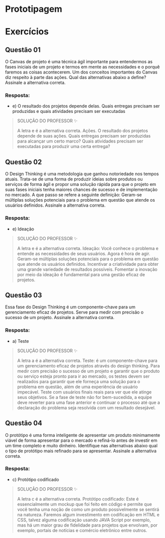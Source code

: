 # Prototipagem

# Exercícios


## Questão 01
O Canvas de projeto é uma técnica ágil importante para entendermos as fases iniciais de um projeto e termos em mente as necessidades e o porquê faremos as coisas acontecerem. Um dos conceitos importantes do Canvas diz respeito à parte das ações. Qual das alternativas abaixo a define? Assinale a alternativa correta.

### Resposta:
- e) O resultado dos projetos depende delas. Quais entregas precisam ser produzidas e quais atividades precisam ser executadas

> SOLUÇÃO DO PROFESSOR ✨
>
> A letra e é a alternativa correta. Ações. O resultado dos projetos depende de suas ações. Quais entregas precisam ser produzidas para alcançar um certo marco? Quais atividades precisam ser executadas para produzir uma certa entrega?


## Questão 02
O Design Thinking é uma metodologia que ganhou notoriedade nos tempos atuais. Trata-se de uma forma de produzir ideias sobre produtos ou serviços de forma ágil e propor uma solução rápida para que o projeto em suas fases iniciais tenha maiores chances de sucesso e de implementação no mercado. A que passo se refere a seguinte definição: Geram-se múltiplas soluções potenciais para o problema em questão que atende os usuários definidos. Assinale a alternativa correta.

### Resposta:
- e) Ideação

> SOLUÇÃO DO PROFESSOR ✨
>
> A letra e é a alternativa correta. Ideação: Você conhece o problema e entende as necessidades de seus usuários. Agora é hora de agir. Geram-se múltiplas soluções potenciais para o problema em questão que atende os usuários definidos. Incentivar a criatividade para obter uma grande variedade de resultados possíveis. Fomentar a inovação por meio da ideação é fundamental para uma gestão eficaz de projetos.


## Questão 03
Essa fase do Design Thinking é um componente-chave para um gerenciamento eficaz de projetos. Serve para medir com precisão o sucesso de um projeto. Assinale a alternativa correta.

### Resposta:
- a) Teste

> SOLUÇÃO DO PROFESSOR ✨
>
> A letra a é a alternativa correta. Teste: é um componente-chave para um gerenciamento eficaz de projetos através do design thinking. Para medir com precisão o sucesso de um projeto e garantir que o produto ou serviço esteja pronto para ir ao mercado, os testes devem ser realizados para garantir que ele forneça uma solução para o problema em questão, além de uma experiência de usuário impecável. Teste com usuários finais reais para ver que ele atinge seus objetivos. Se a fase de teste não for bem-sucedida, a equipe deve reverter para uma fase anterior e continuar o processo até que a declaração do problema seja resolvida com um resultado desejável.


## Questão 04
O protótipo é uma forma inteligente de apresentar um produto minimamente viável de forma apresentar para o mercado e refiná-lo antes de investir em um time completo e muito dinheiro. Identifique nas alternativas abaixo qual o tipo de protótipo mais refinado para se apresentar. Assinale a alternativa correta.

### Resposta:
- c) Protótipo codificado

> SOLUÇÃO DO PROFESSOR ✨
>
> A letra c é a alternativa correta. Protótipo codificado: Este é essencialmente um mockup que foi feito em código e permite que você tenha uma noção de como um produto possivelmente se sentirá na natureza. Faremos algum investimento em codificação em HTML e CSS, talvez alguma codificação usando JAVA Script por exemplo, mas há um maior grau de fidelidade para projetos que envolvam, por exemplo, portais de notícias e comércio eletrônico entre outros.

